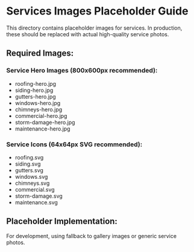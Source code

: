 # Services Images Placeholder Guide

This directory contains placeholder images for services. In production, these should be replaced with actual high-quality service photos.

## Required Images:

### Service Hero Images (800x600px recommended):
- roofing-hero.jpg
- siding-hero.jpg  
- gutters-hero.jpg
- windows-hero.jpg
- chimneys-hero.jpg
- commercial-hero.jpg
- storm-damage-hero.jpg
- maintenance-hero.jpg

### Service Icons (64x64px SVG recommended):
- roofing.svg
- siding.svg
- gutters.svg
- windows.svg
- chimneys.svg
- commercial.svg
- storm-damage.svg
- maintenance.svg

## Placeholder Implementation:
For development, using fallback to gallery images or generic service photos.